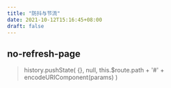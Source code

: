 ```yaml
---
title: "防抖与节流"
date: 2021-10-12T15:16:45+08:00
draft: false
---
```


## no-refresh-page

>  history.pushState(
>    {},
>    null,
>    this.$route.path + '#' + encodeURIComponent(params)
>  )